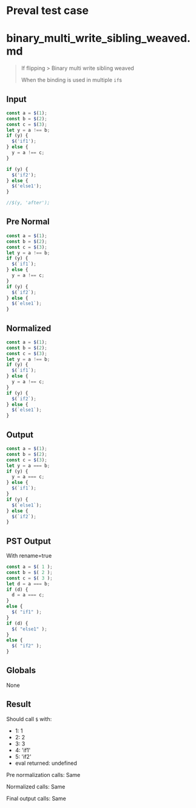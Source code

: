 # Preval test case

# binary_multi_write_sibling_weaved.md

> If flipping > Binary multi write sibling weaved
>
> When the binding is used in multiple `if`s

## Input

`````js filename=intro
const a = $(1);
const b = $(2);
const c = $(3);
let y = a !== b;
if (y) {
  $('if1');
} else {
  y = a !== c;
}

if (y) {
  $('if2');
} else {
  $('else1');
}

//$(y, 'after');
`````

## Pre Normal


`````js filename=intro
const a = $(1);
const b = $(2);
const c = $(3);
let y = a !== b;
if (y) {
  $(`if1`);
} else {
  y = a !== c;
}
if (y) {
  $(`if2`);
} else {
  $(`else1`);
}
`````

## Normalized


`````js filename=intro
const a = $(1);
const b = $(2);
const c = $(3);
let y = a !== b;
if (y) {
  $(`if1`);
} else {
  y = a !== c;
}
if (y) {
  $(`if2`);
} else {
  $(`else1`);
}
`````

## Output


`````js filename=intro
const a = $(1);
const b = $(2);
const c = $(3);
let y = a === b;
if (y) {
  y = a === c;
} else {
  $(`if1`);
}
if (y) {
  $(`else1`);
} else {
  $(`if2`);
}
`````

## PST Output

With rename=true

`````js filename=intro
const a = $( 1 );
const b = $( 2 );
const c = $( 3 );
let d = a === b;
if (d) {
  d = a === c;
}
else {
  $( "if1" );
}
if (d) {
  $( "else1" );
}
else {
  $( "if2" );
}
`````

## Globals

None

## Result

Should call `$` with:
 - 1: 1
 - 2: 2
 - 3: 3
 - 4: 'if1'
 - 5: 'if2'
 - eval returned: undefined

Pre normalization calls: Same

Normalized calls: Same

Final output calls: Same
